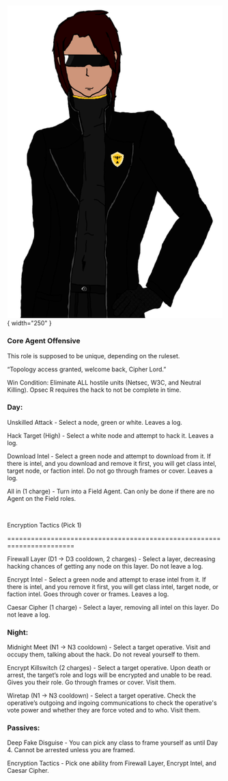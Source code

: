 ![cipherlord.png](Images/cipherlord.png){ width="250" }

### **Core Agent Offensive**

This role is supposed to be unique, depending on the ruleset.

“Topology access granted, welcome back, Cipher Lord.”

Win Condition: Eliminate ALL hostile units (Netsec, W3C, and Neutral Killing). Opsec R requires the hack to not be complete in time.

### **Day:**

Unskilled Attack - Select a node, green or white. Leaves a log.

Hack Target (High) - Select a white node and attempt to hack it. Leaves a log.

Download Intel - Select a green node and attempt to download from it. If there is intel, and you download and remove it first, you will get class intel, target node, or faction intel. Do not go through frames or cover. Leaves a log.

All in (1 charge) - Turn into a Field Agent. Can only be done if there are no Agent on the Field roles.

<br>

Encryption Tactics (Pick 1)

=======================================================================

Firewall Layer (D1 -> D3 cooldown, 2 charges) - Select a layer, decreasing hacking chances of getting any node on this layer. Do not leave a log.

Encrypt Intel - Select a green node and attempt to erase intel from it. If there is intel, and you remove it first, you will get class intel, target node, or faction intel. Goes through cover or frames. Leaves a log.

Caesar Cipher (1 charge) - Select a layer, removing all intel on this layer. Do not leave a log.

### **Night:**

Midnight Meet (N1 -> N3 cooldown) - Select a target operative. Visit and occupy them, talking about the hack. Do not reveal yourself to them.

Encrypt Killswitch (2 charges) - Select a target operative. Upon death or arrest, the target’s role and logs will be encrypted and unable to be read. Gives you their role. Go through frames or cover. Visit them.

Wiretap (N1 -> N3 cooldown) - Select a target operative. Check the operative’s outgoing and ingoing communications to check the operative's vote power and whether they are force voted and to who. Visit them.

### **Passives:**

Deep Fake Disguise - You can pick any class to frame yourself as until Day 4. Cannot be arrested unless you are framed.

Encryption Tactics - Pick one ability from Firewall Layer, Encrypt Intel, and Caesar Cipher.
